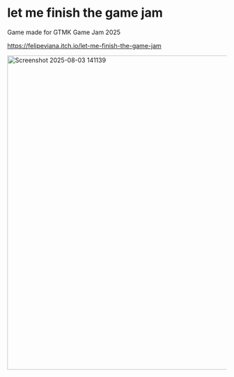 # let me finish the game jam
Game made for GTMK Game Jam 2025

https://felipeviana.itch.io/let-me-finish-the-game-jam

<img width="1280" height="720" alt="Screenshot 2025-08-03 141139" src="https://github.com/user-attachments/assets/ea251a91-3bcf-4734-a547-493214644560" />
